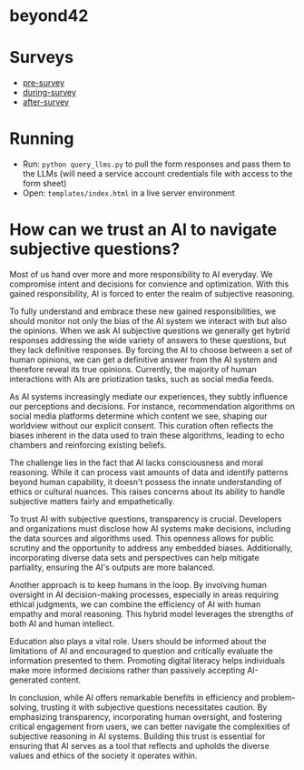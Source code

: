 # beyond42

# Surveys
* [pre-survey](https://docs.google.com/forms/d/e/1FAIpQLScuGwVxb0LW63_dBzsgqTPLXW-Mwx2sp6Y0dLW8DFBOOW1cbg/viewform?usp=sf_link)
* [during-survey](https://docs.google.com/forms/d/e/1FAIpQLSfw3mmVwn8TP_0Z5rMpmesdRXBFMIcjtFvf8kA68i8o-6Dwfw/viewform?usp=sf_link)
* [after-survey](https://docs.google.com/forms/d/e/1FAIpQLSevk8fYwRFWMyN0qFpssDXM-02lPkqeX3R2-fV_WjWgYQzsKw/viewform?usp=sf_link)

# Running
* Run: `python query_llms.py` to pull the form responses and pass them to the LLMs (will need a service account credentials file with access to the form sheet)
* Open: `templates/index.html` in a live server environment

# How can we trust an AI to navigate subjective questions?

Most of us hand over more and more responsibility to AI everyday. We compromise intent and decisions for convience and optimization. With this gained responsibility, AI is forced to enter the realm of subjective reasoning. 

To fully understand and embrace these new gained responsibilities, we should monitor not only the bias of the AI system we interact with but also the opinions. When we ask AI subjective questions we generally get hybrid responses addressing the wide variety of answers to these questions, but they lack definitive responses. By forcing the AI to choose between a set of human opinions, we can get a definitive answer from the AI system and therefore reveal its true opinions. Currently, the majority of human interactions with AIs are priotization tasks, such as social media feeds.

As AI systems increasingly mediate our experiences, they subtly influence our perceptions and decisions. For instance, recommendation algorithms on social media platforms determine which content we see, shaping our worldview without our explicit consent. This curation often reflects the biases inherent in the data used to train these algorithms, leading to echo chambers and reinforcing existing beliefs.

The challenge lies in the fact that AI lacks consciousness and moral reasoning. While it can process vast amounts of data and identify patterns beyond human capability, it doesn't possess the innate understanding of ethics or cultural nuances. This raises concerns about its ability to handle subjective matters fairly and empathetically.

To trust AI with subjective questions, transparency is crucial. Developers and organizations must disclose how AI systems make decisions, including the data sources and algorithms used. This openness allows for public scrutiny and the opportunity to address any embedded biases. Additionally, incorporating diverse data sets and perspectives can help mitigate partiality, ensuring the AI's outputs are more balanced.

Another approach is to keep humans in the loop. By involving human oversight in AI decision-making processes, especially in areas requiring ethical judgments, we can combine the efficiency of AI with human empathy and moral reasoning. This hybrid model leverages the strengths of both AI and human intellect.

Education also plays a vital role. Users should be informed about the limitations of AI and encouraged to question and critically evaluate the information presented to them. Promoting digital literacy helps individuals make more informed decisions rather than passively accepting AI-generated content.

In conclusion, while AI offers remarkable benefits in efficiency and problem-solving, trusting it with subjective questions necessitates caution. By emphasizing transparency, incorporating human oversight, and fostering critical engagement from users, we can better navigate the complexities of subjective reasoning in AI systems. Building this trust is essential for ensuring that AI serves as a tool that reflects and upholds the diverse values and ethics of the society it operates within.